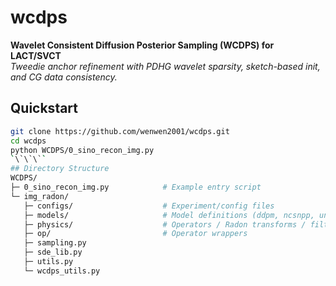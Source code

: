 # wcdps

**Wavelet Consistent Diffusion Posterior Sampling (WCDPS) for LACT/SVCT**  
*Tweedie anchor refinement with PDHG wavelet sparsity, sketch-based init, and CG data consistency.*

## Quickstart

```bash
git clone https://github.com/wenwen2001/wcdps.git
cd wcdps
python WCDPS/0_sino_recon_img.py
`\`\`\``
## Directory Structure
WCDPS/
├─ 0_sino_recon_img.py            # Example entry script
└─ img_radon/
   ├─ configs/                    # Experiment/config files
   ├─ models/                     # Model definitions (ddpm, ncsnpp, unet, ema, etc.)
   ├─ physics/                    # Operators / Radon transforms / filters
   ├─ op/                         # Operator wrappers
   ├─ sampling.py
   ├─ sde_lib.py
   ├─ utils.py
   └─ wcdps_utils.py
